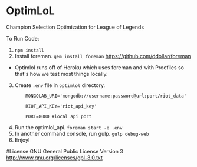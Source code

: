 # OptimLoL
Champion Selection Optimization for League of Legends

To Run Code:

1. ```npm install```
2. Install foreman. ```gem install foreman``` https://github.com/ddollar/foreman
 - Optimlol runs off of Heroku which uses foreman and with Procfiles so that's how we test most things locally.
3. Create ```.env``` file in ```optimlol``` directory.  
    ```  
        MONGOLAB_URI='mongodb://username:password@url:port/riot_data'
        
        RIOT_API_KEY='riot_api_key'
        
        PORT=8080 #local api port
    ```
4. Run the optimlol_api. ```foreman start -e .env```
5. In another command console, run gulp. ```gulp debug-web```
6. Enjoy!


#License
GNU General Public License Version 3
http://www.gnu.org/licenses/gpl-3.0.txt

